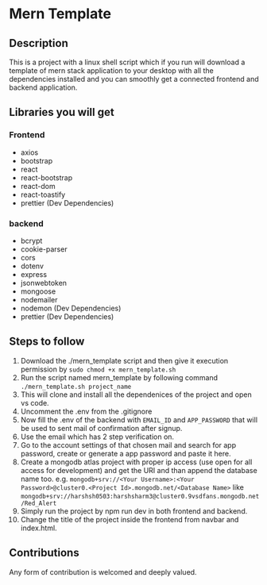 # Mern Template

## Description

This is a project with a linux shell script which if you run will download a template of mern stack application to your desktop with all the dependencies installed and you can smoothly get a connected frontend and backend application.

## Libraries you will get

### Frontend

-   axios
-   bootstrap
-   react
-   react-bootstrap
-   react-dom
-   react-toastify
-   prettier (Dev Dependencies)

### backend

-   bcrypt
-   cookie-parser
-   cors
-   dotenv
-   express
-   jsonwebtoken
-   mongoose
-   nodemailer
-   nodemon (Dev Dependencies)
-   prettier (Dev Dependencies)

## Steps to follow
1. Download the ./mern_template script and then give it execution permission by `sudo chmod +x mern_template.sh`
1. Run the script named mern_template by following command `./mern_template.sh project_name`
2. This will clone and install all the dependenices of the project and open vs code.
3. Uncomment the .env from the .gitignore
4. Now fill the .env of the backend with `EMAIL_ID` and `APP_PASSWORD` that will be used to sent mail of confirmation after signup.
5. Use the email which has 2 step verification on.
6. Go to the account settings of that chosen mail and search for app password, create or generate a app password and paste it here.
7. Create a mongodb atlas project with proper ip access (use open for all access for development) and get the URI and than append the database name too. e.g.
   `mongodb+srv://<Your Username>:<Your Password>@cluster0.<Project Id>.mongodb.net/<Database Name>` like `mongodb+srv://harshsh0503:harshsharm3@cluster0.9vsdfans.mongodb.net/Red_Alert`
9. Simply run the project by npm run dev in both frontend and backend.
10. Change the title of the project inside the frontend from navbar and index.html.

## Contributions

Any form of contribution is welcomed and deeply valued.

